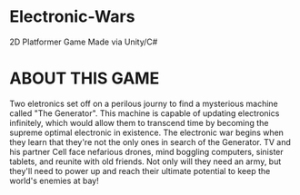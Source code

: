 # Electronic-Wars
2D Platformer Game Made via Unity/C#

# ABOUT THIS GAME
Two eletronics set off on a perilous journy to find a mysterious machine called "The Generator". This machine is capable of updating electronics infinitely, which would allow them to transcend time by becoming the supreme optimal electronic in existence. The electronic war begins when they learn that they're not the only ones in search of the Generator. TV and his partner Cell face nefarious drones, mind boggling computers, sinister tablets, and reunite with old friends. Not only will they need an army, but they'll need to power up and reach their ultimate potential to keep the world's enemies at bay!
